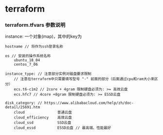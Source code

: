 # terraform

### terraform.tfvars 参数说明

instance: 
    一个对象(map)，其中的key为

    hostname // 将作为ssh登录名称

    os // 安装的操作系统名称
        ubuntu_18_04
        centos_7_06

    instance_type: // 注意部分实例对磁盘要求限制
        // 注意在terraform中只需要填写型号 "-" 前面的部分（后面通过cpu和ram大小来区分）
        ecs.t6-c1m2 // 2core + 4gram 限制硬盘必须为: >= 高效云盘
        ecs.hfc7 // 4core +8gram 限制硬盘必须为: >= ESSD云盘

    disk_category: // https://www.alibabacloud.com/help/zh/doc-detail/25691.htm
        cloud               普通云盘
        cloud_efficiency    高效云盘
        cloud_ssd           SSD云盘
        cloud_essd          ESSD云盘 // 最高端、性能最好

